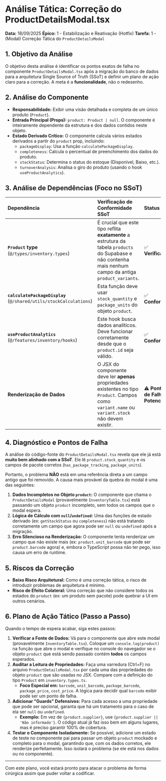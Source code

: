 # Análise Tática: Correção do ProductDetailsModal.tsx

**Data:** 18/09/2025
**Épico:** 1 - Estabilização e Reativação (Hotfix)
**Tarefa:** 1 - (Modal) Correção Tática do `ProductDetailsModal`

## 1. Objetivo da Análise

O objetivo desta análise é identificar os pontos exatos de falha no componente `ProductDetailsModal.tsx` após a migração do banco de dados para a arquitetura Single Source of Truth (SSoT) e definir um plano de ação claro para a correção. A meta é a **funcionalidade**, não o redesenho.

## 2. Análise do Componente

-   **Responsabilidade:** Exibir uma visão detalhada e completa de um único produto (`Product`).
-   **Entrada Principal (Props):** `product: Product | null`. O componente é inteiramente dependente da estrutura e dos dados contidos neste objeto.
-   **Estado Derivado Crítico:** O componente calcula vários estados derivados a partir do `product` prop, incluindo:
    -   `packageDisplay`: Usa a função `calculatePackageDisplay`.
    -   `completeness`: Calcula o percentual de preenchimento dos dados do produto.
    -   `stockStatus`: Determina o status do estoque (Disponível, Baixo, etc.).
    -   `turnoverAnalysis`: Analisa o giro do produto (usando o hook `useProductAnalytics`).

## 3. Análise de Dependências (Foco no SSoT)

| Dependência | Verificação de Conformidade SSoT | Status |
| :--- | :--- | :--- |
| **`Product` type** (`@/types/inventory.types`) | É crucial que este tipo reflita **exatamente** a estrutura da tabela `products` do Supabase e não contenha mais nenhum campo da antiga `product_variants`. | ✅ **Verificado** |
| **`calculatePackageDisplay`** (`@/shared/utils/stockCalculations`) | Esta função deve usar `stock_quantity` e `package_units` do objeto `product`. | ✅ **Conforme** |
| **`useProductAnalytics`** (`@/features/inventory/hooks`) | Este hook busca dados analíticos. Deve funcionar corretamente desde que o `product.id` seja válido. | ✅ **Conforme** |
| **Renderização de Dados** | O JSX do componente deve ler **apenas** propriedades existentes no tipo `Product`. Campos como `variant.name` ou `variant.stock` não devem existir. | ⚠️ **Ponto de Falha Potencial** |

## 4. Diagnóstico e Pontos de Falha

A análise do código-fonte do `ProductDetailsModal.tsx` revela que ele já está **muito bem alinhado com a SSoT**. Ele lê `product.stock_quantity` e os campos de pacote corretos (`has_package_tracking`, `package_units`).

Portanto, o problema **NÃO** está em uma referência direta a um campo antigo que foi removido. A causa mais provável da quebra do modal é uma das seguintes:

1.  **Dados Incompletos no Objeto `product`:** O componente que chama o `ProductDetailsModal` (provavelmente `InventoryTable.tsx`) está passando um objeto `product` incompleto, sem todos os campos que o modal espera.
2.  **Lógica de Cálculo com `null`/`undefined`:** Uma das funções de estado derivado (ex: `getStockStatus` ou `completeness`) não está tratando corretamente um campo que agora pode ser `null` ou `undefined` após a migração.
3.  **Erro Silencioso na Renderização:** O componente tenta renderizar um campo que não existe mais (ex: `product.unit_barcode` que pode ser `product.barcode` agora) e, embora o TypeScript possa não ter pego, isso causa um erro de runtime.

## 5. Riscos da Correção

-   **Baixo Risco Arquitetural:** Como é uma correção tática, o risco de introduzir problemas de arquitetura é mínimo.
-   **Risco de Efeito Colateral:** Uma correção que não considere todos os estados do `product` (ex: um produto sem pacote) pode quebrar a UI em outros cenários.

## 6. Plano de Ação Tático (Passo a Passo)

Quando o tempo de espera acabar, siga estes passos:

1.  **Verificar a Fonte de Dados:** Vá para o componente que abre este modal (provavelmente `InventoryTable.tsx`). Coloque um `console.log(product)` na função que abre o modal e verifique no console do navegador se o objeto `product` que está sendo passado contém **todos** os campos esperados.
2.  **Auditar a Leitura de Propriedades:** Faça uma varredura (Ctrl+F) no arquivo `ProductDetailsModal.tsx` por cada uma das propriedades do objeto `product` que são usadas no JSX. Compare com a definição do tipo `Product` em `inventory.types.ts`.
    -   **Foco Especial em:** `barcode`, `unit_barcode`, `package_barcode`, `package_price`, `cost_price`. A lógica para decidir qual `barcode` exibir pode ser um ponto de falha.
3.  **Adicionar "Guards" Defensivos:** Para cada acesso a uma propriedade que pode ser opcional, garanta que há um tratamento para o caso de ela ser `null` ou `undefined`.
    -   **Exemplo:** Em vez de `{product.supplier}`, use `{product.supplier || 'Não informado'}`. O código atual já faz isso bem em alguns lugares, mas é preciso garantir 100% de cobertura.
4.  **Testar o Componente Isoladamente:** Se possível, adicione um estado de teste no componente pai para passar um objeto `product` mockado e completo para o modal, garantindo que, com os dados corretos, ele renderize perfeitamente. Isso isolará o problema (se ele está nos dados ou no componente).

---

Com este plano, você estará pronto para atacar o problema de forma cirúrgica assim que puder voltar a codificar.